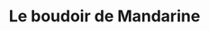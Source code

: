 ---
title: "Le boudoir de Mandarine"
url: /monnetier-mornex/le-boudoir-de-mandarine/
shop: beauté
---